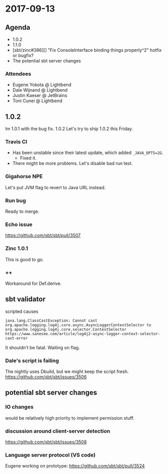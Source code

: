 # 2017-09-13

## Agenda

- 1.0.2
- 1.1.0
- [sbt/zinc#386][] "Fix ConsoleInterface binding things properly^2" hotfix or bugfix?
- The potential sbt server changes

### Attendees

- Eugene Yokota @ Lightbend
- Dale Wijnand @ Lightbend
- Justin Kaeser @ JetBrains
- Toni Cunei @ Lightbend

## 1.0.2

lm 1.0.1 with the bug fix.
1.0.2
Let's try to ship 1.0.2 this Friday.

### Travis CI

- Has been unstable since their latest update, which added `_JAVA_OPTS=2G`.
  - Fixed it.
- There might be more problems. Let's disable bad run test.

### Gigahorse NPE

Let's put JVM flag to revert to Java URL instead.

### Run bug

Ready to merge.

### Echo issue

https://github.com/sbt/sbt/pull/3507

### Zinc 1.0.1

This is good to go.

### ++

Workaround for Def.derive.


## sbt validator

scripted causes

```
java.lang.ClassCastException: Cannot cast org.apache.logging.log4j.core.async.AsyncLoggerContextSelector to org.apache.logging.log4j.core.selector.ContextSelector
https://www.sanesee.com/article/log4j2-async-logger-context-selector-cast-error
```

It shouldn't be fatal.
Waiting on flag.

### Dale's script is failing

The nightly uses Dbuild, but we might keep the script fresh.
https://github.com/sbt/sbt/issues/3506

## potential sbt server changes

### IO changes

would be relatively high priority to implement permission stuff.

### discussion around client-server detection

https://github.com/sbt/sbt/issues/3508

### Language server protocol (VS code)

Eugene working on prototype:
https://github.com/sbt/sbt/pull/3524
